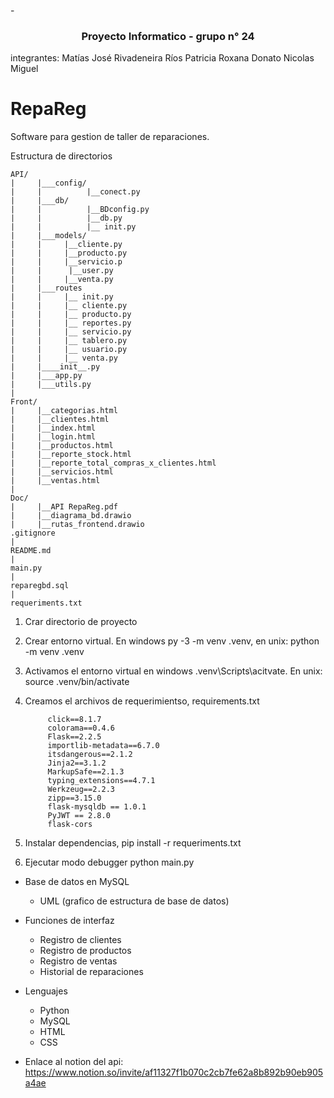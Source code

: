 -<h3 align="center">Proyecto Informatico - grupo n° 24</h3>
integrantes:
Matías José Rivadeneira
Ríos Patricia Roxana
Donato Nicolas Miguel

# RepaReg
Software para gestion de taller de reparaciones.

Estructura de directorios

    
    API/
    |     |___config/
    |     |          |__conect.py 
    |     |___db/
    |     |          |__BDconfig.py
    |     |          |__db.py
    |     |          |__ init.py
    |     |___models/
    |     |     |__cliente.py
    |     |     |__producto.py
    |     |     |__servicio.p
    |     |      |__user.py
    |     |     |__venta.py
    |     |___routes
    |     |     |__ init.py
    |     |     |__ cliente.py
    |     |     |__ producto.py
    |     |     |__ reportes.py
    |     |     |__ servicio.py 
    |     |     |__ tablero.py
    |     |     |__ usuario.py
    |     |     |__ venta.py
    |     |____init__.py
    |     |___app.py
    |     |___utils.py
    | 
    Front/
    |     |__categorias.html
    |     |__clientes.html
    |     |__index.html
    |     |__login.html
    |     |__productos.html
    |     |__reporte_stock.html
    |     |__reporte_total_compras_x_clientes.html
    |     |__servicios.html
    |     |__ventas.html
    |
    Doc/
    |     |__API RepaReg.pdf
    |     |__diagrama_bd.drawio
    |     |__rutas_frontend.drawio
    .gitignore
    |
    README.md
    |
    main.py
    |
    reparegbd.sql
    |
    requeriments.txt



1. Crar directorio de proyecto
2. Crear entorno virtual. En windows py -3 -m venv .venv, en unix: python -m venv .venv
3. Activamos el entorno virtual en windows .venv\Scripts\acitvate. En unix: source .venv/bin/activate
4. Creamos el archivos de requerimientso, requirements.txt

            click==8.1.7
            colorama==0.4.6
            Flask==2.2.5
            importlib-metadata==6.7.0
            itsdangerous==2.1.2
            Jinja2==3.1.2
            MarkupSafe==2.1.3
            typing_extensions==4.7.1
            Werkzeug==2.2.3
            zipp==3.15.0
            flask-mysqldb == 1.0.1
            PyJWT == 2.8.0
            flask-cors

6. Instalar dependencias, pip install  -r requeriments.txt
7. Ejecutar modo debugger python main.py

* Base de datos en MySQL
    
    - UML (grafico de estructura de base de datos)

* Funciones de interfaz

    - Registro de clientes
    - Registro de productos
    - Registro de ventas
    - Historial de reparaciones

* Lenguajes

    - Python
    - MySQL
    - HTML
    - CSS
* Enlace al notion del api: https://www.notion.so/invite/af11327f1b070c2cb7fe62a8b892b90eb905a4ae
